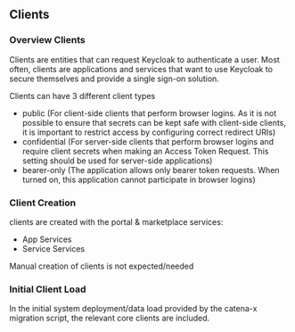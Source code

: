 ## Clients


### Overview Clients
Clients are entities that can request Keycloak to authenticate a user. Most often, clients are applications and services that want to use Keycloak to secure themselves and provide a single sign-on solution.

Clients can have 3 different client types

* public (For client-side clients that perform browser logins. As it is not possible to ensure that secrets can be kept safe with client-side clients, it is important to restrict access by configuring correct redirect URIs)
* confidential (For server-side clients that perform browser logins and require client secrets when making an Access Token Request. This setting should be used for server-side applications)
* bearer-only (The application allows only bearer token requests. When turned on, this application cannot participate in browser logins)

### Client Creation

clients are created with the portal & marketplace services:
* App Services
* Service Services

Manual creation of clients is not expected/needed

### Initial Client Load

In the initial system deployment/data load provided by the catena-x migration script, the relevant core clients are included.

